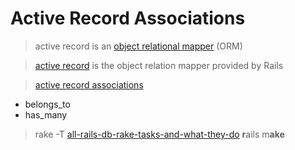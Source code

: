 # Active Record Associations

>active record is an [object relational mapper](https://en.wikipedia.org/wiki/Object-relational_mapping) (ORM)

>[active record](https://en.wikipedia.org/wiki/Active_record_pattern#Ruby) is the object relation mapper provided by Rails

>[active record associations](http://guides.rubyonrails.org/association_basics.html)
* belongs_to
* has_many
>rake -T [all-rails-db-rake-tasks-and-what-they-do](http://jacopretorius.net/2014/02/all-rails-db-rake-tasks-and-what-they-do.html) **r**ails m**ake**
